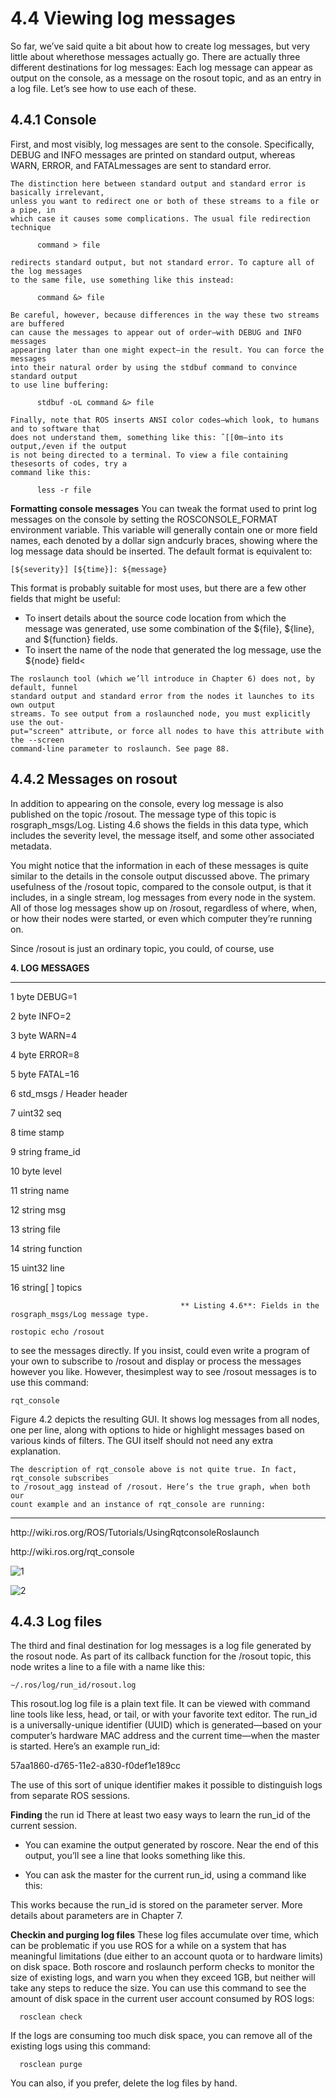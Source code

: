 # **4.4 Viewing log messages**

So far, we’ve said quite a bit about how to create log messages, but very little 
about wherethose messages actually go. There are actually three different destinations 
for log messages: Each log message can appear as output on the console, as a message on 
the rosout topic, and as an entry in a log file. Let’s see how to use each of these.

## **4.4.1 Console**

First, and most visibly, log messages are sent to the console. Specifically, DEBUG and
INFO messages are printed on standard output, whereas WARN, ERROR, and FATALmessages 
are sent to standard error.

```
The distinction here between standard output and standard error is basically irrelevant, 
unless you want to redirect one or both of these streams to a file or a pipe, in
which case it causes some complications. The usual file redirection technique

      command > file

redirects standard output, but not standard error. To capture all of the log messages
to the same file, use something like this instead:

      command &> file

Be careful, however, because differences in the way these two streams are buffered
can cause the messages to appear out of order—with DEBUG and INFO messages
appearing later than one might expect—in the result. You can force the messages
into their natural order by using the stdbuf command to convince standard output
to use line buffering:

      stdbuf -oL command &> file

Finally, note that ROS inserts ANSI color codes—which look, to humans and to software that 
does not understand them, something like this: ˆ[[0m—into its output,/even if the output 
is not being directed to a terminal. To view a file containing thesesorts of codes, try a 
command like this:

      less -r file
```
      
**Formatting console messages** You can tweak the format used to print log messages on
the console by setting the ROSCONSOLE_FORMAT environment variable. This variable will 
generally contain one or more field names, each denoted by a dollar sign andcurly braces, 
showing where the log message data should be inserted. The default format is equivalent to:

    [${severity}] [${time}]: ${message}

This format is probably suitable for most uses, but there are a few other fields that might
be useful:

*  To insert details about the source code location from which the message was generated, use some combination of the ${file}, ${line}, and ${function} fields.<br>
*  To insert the name of the node that generated the log message, use the ${node} field<

```
The roslaunch tool (which we’ll introduce in Chapter 6) does not, by default, funnel
standard output and standard error from the nodes it launches to its own output
streams. To see output from a roslaunched node, you must explicitly use the out-
put="screen" attribute, or force all nodes to have this attribute with the --screen
command-line parameter to roslaunch. See page 88.
```

## **4.4.2 Messages on rosout**

In addition to appearing on the console, every log message is also published on the topic
/rosout. The message type of this topic is rosgraph_msgs/Log. Listing 4.6 shows the
fields in this data type, which includes the severity level, the message itself, and some other
associated metadata.

You might notice that the information in each of these messages is quite similar to
the details in the console output discussed above. The primary usefulness of the /rosout
topic, compared to the console output, is that it includes, in a single stream, log messages
from every node in the system. All of those log messages show up on /rosout, regardless
of where, when, or how their nodes were started, or even which computer they’re running
on.

Since /rosout is just an ordinary topic, you could, of course, use

**4. LOG MESSAGES**
_______

<p>1 byte DEBUG=1<p>
<p>2 byte INFO=2
<p>3 byte WARN=4
<p>4 byte ERROR=8
<p>5 byte FATAL=16
<p>6 std_msgs / Header header
<p>7 uint32 seq
<p>8 time stamp
<p>9 string frame_id
<p>10 byte level
<p>11 string name
<p>12 string msg
<p>13 string file
<p>14 string function
<p>15 uint32 line
<p>16 string[ ] topics<p>

      
                                          ** Listing 4.6**: Fields in the rosgraph_msgs/Log message type.

    rostopic echo /rosout
 
to see the messages directly. If you insist, could even write a program of your own 
to subscribe to /rosout and display or process the messages however you like. 
However, thesimplest way to see /rosout messages is to use this command:

    rqt_console
        
Figure 4.2 depicts the resulting GUI. It shows log messages from all nodes, one per line,
along with options to hide or highlight messages based on various kinds of filters. The GUI
itself should not need any extra explanation.

```
The description of rqt_console above is not quite true. In fact, rqt_console subscribes 
to /rosout_agg instead of /rosout. Here’s the true graph, when both our
count example and an instance of rqt_console are running:
```

__________________________________________________________________________________________________________________________________________________________________
<p>http://wiki.ros.org/ROS/Tutorials/UsingRqtconsoleRoslaunch
<p>http://wiki.ros.org/rqt_console

![1](https://user-images.githubusercontent.com/49872615/123796684-c1646c00-d8bb-11eb-94af-7ce10242f33d.PNG)

![2](https://user-images.githubusercontent.com/49872615/123797015-2324d600-d8bc-11eb-9d74-419c84346af7.PNG)



## **4.4.3 Log files**
The third and final destination for log messages is a log file generated by the rosout node.
As part of its callback function for the /rosout topic, this node writes a line to a file with a
name like this:

```∼/.ros/log/run_id/rosout.log ```

This rosout.log log file is a plain text file. It can be viewed with command line tools like
less, head, or tail, or with your favorite text editor. The run_id is a universally-unique
identifier (UUID) which is generated—based on your computer’s hardware MAC address
and the current time—when the master is started. Here’s an example run_id:<br>

57aa1860-d765-11e2-a830-f0def1e189cc

The use of this sort of unique identifier makes it possible to distinguish logs from separate
ROS sessions.

**Finding** the run id There at least two easy ways to learn the run_id of the current session.
- You can examine the output generated by roscore. Near the end of this output, you’ll
see a line that looks something like this.

<p setting /run_id to run_id>

- You can ask the master for the current run_id, using a command like this:

<p rosparam get /run_id>

This works because the run_id is stored on the parameter server. More details about
parameters are in Chapter 7.

**Checkin and purging log files** These log files accumulate over time, which can be 
problematic if you use ROS for a while on a system that has meaningful limitations (due either
to an account quota or to hardware limits) on disk space. Both roscore and roslaunch 
perform checks to monitor the size of existing logs, and warn you when they exceed 1GB, but
neither will take any steps to reduce the size. You can use this command to see the amount
of disk space in the current user account consumed by ROS logs:

      rosclean check


If the logs are consuming too much disk space, you can remove all of the existing logs using
this command:
      
      rosclean purge
      
You can also, if you prefer, delete the log files by hand.












  
